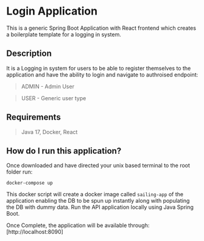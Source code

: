 # **Login Application**

This is a generic Spring Boot Application with React frontend which creates a boilerplate template for a logging in system.

## Description

It is a Logging in system for users to be able to register themselves to the application and have the ability to login and navigate to authroised endpoint:
>ADMIN - Admin User

>USER - Generic user type

## Requirements

>Java 17, Docker, React

## How do I run this application?

Once downloaded and have directed your unix based terminal to the root folder run:
```
docker-compose up
```
This docker script will create a docker image called `sailing-app` of the application enabling the DB to be spun up instantly along with populating the DB with dummy data. Run the API application locally using Java Spring Boot.

Once Complete, the application will be available through: [http://localhost:8090]
